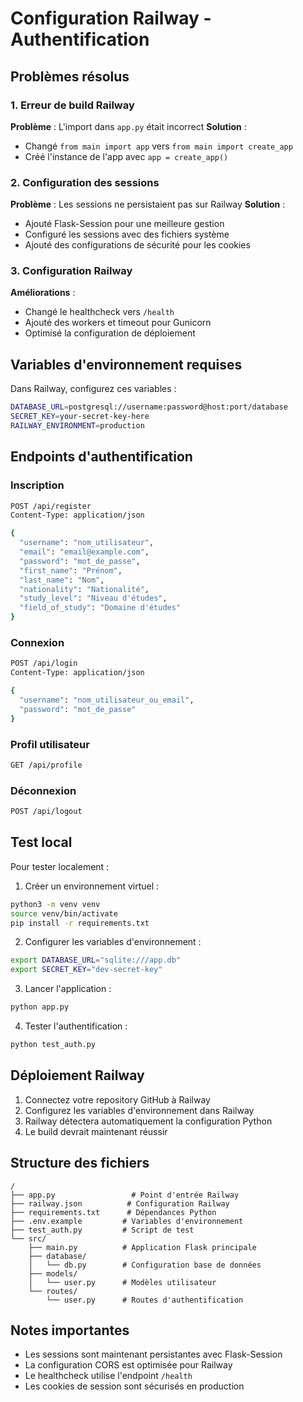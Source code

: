 # Configuration Railway - Authentification

## Problèmes résolus

### 1. Erreur de build Railway
**Problème** : L'import dans `app.py` était incorrect
**Solution** : 
- Changé `from main import app` vers `from main import create_app`
- Créé l'instance de l'app avec `app = create_app()`

### 2. Configuration des sessions
**Problème** : Les sessions ne persistaient pas sur Railway
**Solution** :
- Ajouté Flask-Session pour une meilleure gestion
- Configuré les sessions avec des fichiers système
- Ajouté des configurations de sécurité pour les cookies

### 3. Configuration Railway
**Améliorations** :
- Changé le healthcheck vers `/health`
- Ajouté des workers et timeout pour Gunicorn
- Optimisé la configuration de déploiement

## Variables d'environnement requises

Dans Railway, configurez ces variables :

```bash
DATABASE_URL=postgresql://username:password@host:port/database
SECRET_KEY=your-secret-key-here
RAILWAY_ENVIRONMENT=production
```

## Endpoints d'authentification

### Inscription
```bash
POST /api/register
Content-Type: application/json

{
  "username": "nom_utilisateur",
  "email": "email@example.com",
  "password": "mot_de_passe",
  "first_name": "Prénom",
  "last_name": "Nom",
  "nationality": "Nationalité",
  "study_level": "Niveau d'études",
  "field_of_study": "Domaine d'études"
}
```

### Connexion
```bash
POST /api/login
Content-Type: application/json

{
  "username": "nom_utilisateur_ou_email",
  "password": "mot_de_passe"
}
```

### Profil utilisateur
```bash
GET /api/profile
```

### Déconnexion
```bash
POST /api/logout
```

## Test local

Pour tester localement :

1. Créer un environnement virtuel :
```bash
python3 -m venv venv
source venv/bin/activate
pip install -r requirements.txt
```

2. Configurer les variables d'environnement :
```bash
export DATABASE_URL="sqlite:///app.db"
export SECRET_KEY="dev-secret-key"
```

3. Lancer l'application :
```bash
python app.py
```

4. Tester l'authentification :
```bash
python test_auth.py
```

## Déploiement Railway

1. Connectez votre repository GitHub à Railway
2. Configurez les variables d'environnement dans Railway
3. Railway détectera automatiquement la configuration Python
4. Le build devrait maintenant réussir

## Structure des fichiers

```
/
├── app.py                 # Point d'entrée Railway
├── railway.json          # Configuration Railway
├── requirements.txt      # Dépendances Python
├── .env.example         # Variables d'environnement
├── test_auth.py         # Script de test
└── src/
    ├── main.py          # Application Flask principale
    ├── database/
    │   └── db.py        # Configuration base de données
    ├── models/
    │   └── user.py      # Modèles utilisateur
    └── routes/
        └── user.py      # Routes d'authentification
```

## Notes importantes

- Les sessions sont maintenant persistantes avec Flask-Session
- La configuration CORS est optimisée pour Railway
- Le healthcheck utilise l'endpoint `/health`
- Les cookies de session sont sécurisés en production